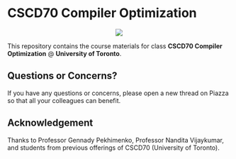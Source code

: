 # CSCD70 Compiler Optimization

<p align="middle">
  <img src="http://llvm.org/docs/_static/logo.png">
</p>

This repository contains the course materials for class
**CSCD70 Compiler Optimization** @ **University of Toronto**.

## Questions or Concerns?

If you have any questions or concerns, please open a new thread on Piazza
so that all your colleagues can benefit.

## Acknowledgement

Thanks to Professor Gennady Pekhimenko, Professor Nandita Vijaykumar,
and students from previous offerings of CSCD70 (University of Toronto).

